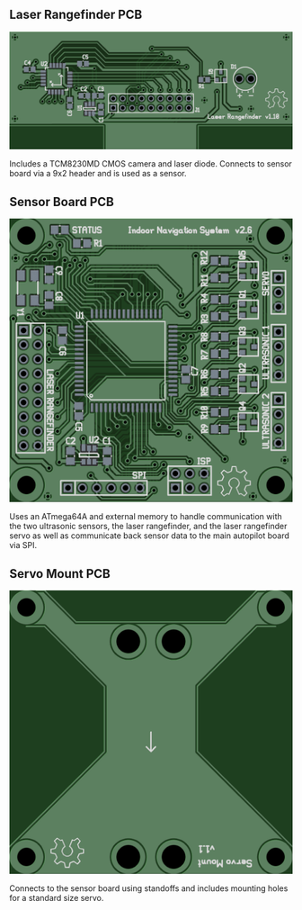 ## Laser Rangefinder PCB

![Laser Rangefinder](Laser%20Rangefinder.png)

Includes a TCM8230MD CMOS camera and laser diode. Connects to sensor board via a 9x2 header and is used as a sensor.

## Sensor Board PCB

![Sensor Board](Sensor%20Board.png)

Uses an ATmega64A and external memory to handle communication with the two ultrasonic sensors, the laser rangefinder, and the laser rangefinder servo as well as communicate back sensor data to the main autopilot board via SPI.

## Servo Mount PCB

![Servo Mount](Servo%20Mount.png)

Connects to the sensor board using standoffs and includes mounting holes for a standard size servo.
